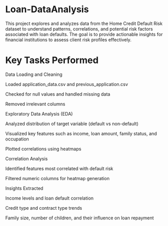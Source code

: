 # Loan-DataAnalysis
This project explores and analyzes data from the Home Credit Default Risk dataset to understand patterns, correlations, and potential risk factors associated with loan defaults. The goal is to provide actionable insights for financial institutions to assess client risk profiles effectively.

# Key Tasks Performed
Data Loading and Cleaning

Loaded application_data.csv and previous_application.csv

Checked for null values and handled missing data

Removed irrelevant columns

Exploratory Data Analysis (EDA)

Analyzed distribution of target variable (default vs non-default)

Visualized key features such as income, loan amount, family status, and occupation

Plotted correlations using heatmaps

Correlation Analysis

Identified features most correlated with default risk

Filtered numeric columns for heatmap generation

Insights Extracted

Income levels and loan default correlation

Credit type and contract type trends

Family size, number of children, and their influence on loan repayment
